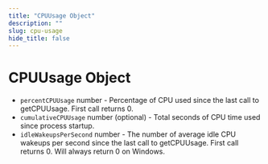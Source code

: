 ```yaml
---
title: "CPUUsage Object"
description: ""
slug: cpu-usage
hide_title: false
---
```


# CPUUsage Object

* `percentCPUUsage` number - Percentage of CPU used since the last call to getCPUUsage.
  First call returns 0.
* `cumulativeCPUUsage` number (optional) - Total seconds of CPU time used since process
  startup.
* `idleWakeupsPerSecond` number - The number of average idle CPU wakeups per second
  since the last call to getCPUUsage. First call returns 0. Will always return 0 on
  Windows.
